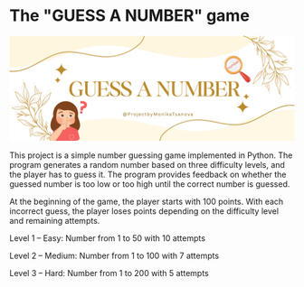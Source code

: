 # The "GUESS A NUMBER" game

<img src="Gray Orange Light Orange Modern Coming Soon Facebook Cover (1).png" alt="Game" width="800px">

This project is a simple number guessing game implemented in Python. The program generates a random number based on three difficulty levels, and the player has to guess it. The program provides feedback on whether the guessed number is too low or too high until the correct number is guessed.

At the beginning of the game, the player starts with 100 points. With each incorrect guess, the player loses points depending on the difficulty level and remaining attempts.

Level 1 – Easy: Number from 1 to 50 with 10 attempts

Level 2 – Medium: Number from 1 to 100 with 7 attempts

Level 3 – Hard: Number from 1 to 200 with 5 attempts


